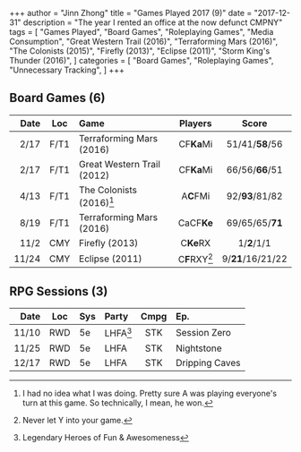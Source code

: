 +++ 
author = "Jinn Zhong" 
title = "Games Played 2017 (9)" 
date = "2017-12-31" 
description = "The year I rented an office at the now defunct CMPNY" 
tags = [
    "Games Played",
    "Board Games",
    "Roleplaying Games",
    "Media Consumption",
    "Great Western Trail (2016)",
    "Terraforming Mars (2016)",
    "The Colonists (2015)",
    "Firefly (2013)",
    "Eclipse (2011)",
    "Storm King's Thunder (2016)",
]
categories = [
    "Board Games",
    "Roleplaying Games",
    "Unnecessary Tracking",
]
+++

## Board Games (6)

| Date | Loc | Game | Players | Score |
| ---: | :---: | :--- | :---: | :---: |
| 2/17 | F/T1 | Terraforming Mars (2016) | CF**Ka**Mi | 51/41/**58**/56 |
| 2/17 | F/T1 | Great Western Trail (2012) | CF**Ka**Mi | 66/56/**66**/51 |
| 4/13 | F/T1 | The Colonists (2016)[^1] | A**C**FMi | 92/**93**/81/82 |
| 8/19 | F/T1 | Terraforming Mars (2016) | CaCF**Ke** | 69/65/65/**71** |
| 11/2 | CMY | Firefly (2013) | C**Ke**RX | 1/**2**/1/1 |
| 11/24 | CMY | Eclipse (2011) | C**F**RXY[^2] | 9/**21**/16/21/22 |

## RPG Sessions (3)

| Date | Loc | Sys | Party | Cmpg | Ep. |
| ---: | :---: | :--- | :--- | :---: |:--- |
| 11/10 | RWD | 5e | LHFA[^3] | STK | Session Zero |
| 11/25 | RWD | 5e | LHFA | STK | Nightstone |
| 12/17 | RWD | 5e | LHFA | STK | Dripping Caves |

[^1]: I had no idea what I was doing. Pretty sure A was playing everyone's turn at this game. So technically, I mean, he won.
[^2]: Never let Y into your game.
[^3]: Legendary Heroes of Fun & Awesomeness
